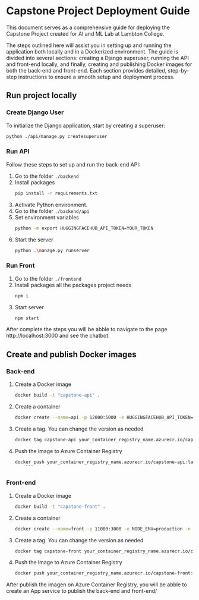 
# Capstone Project Deployment Guide

This document serves as a comprehensive guide for deploying the Capstone Project created for AI and ML Lab at Lambton College.

The steps outlined here will assist you in setting up and running the application both locally and in a Dockerized environment. The guide is divided into several sections: creating a Django superuser, running the API and front-end locally, and finally, creating and publishing Docker images for both the back-end and front-end. Each section provides detailed, step-by-step instructions to ensure a smooth setup and deployment process.

## Run project locally

### Create Django User

To initialize the Django application, start by creating a superuser:

```bash
python ./api/manage.py createsuperuser
```

### Run API

Follow these steps to set up and run the back-end API:

1. Go to the folder `./backend`
2. Install packages
    ```bash
    pip install -r requirements.txt
    ```
3. Activate Python environment.
4. Go to the folder `./backend/api`
5. Set environment variables
    ```bash
    python -m export HUGGINGFACEHUB_API_TOKEN=YOUR_TOKEN
    ```
6. Start the server
    ``` bash
    python .\manage.py runserver
    ```

### Run Front

1. Go to the folder `./frontend`
2. Install packages all the packages project needs
    ```bash
    npm i
    ```
3. Start server
    ```bash
    npm start
    ```

After complete the steps you will be abble to navigate to the page http://localhost:3000 and see the chatbot.

## Create and publish Docker images

### Back-end

1. Create a Docker image
    ```bash
    docker build -t "capstone-api" .
    ```

2. Create a container
    ```bash
    docker create --name=api -p 12000:5000 -e HUGGINGFACEHUB_API_TOKEN=YOUR_TOKEN capstone-api
    ```

3. Create a tag. You can change the version as needed
    ```bash
    docker tag capstone-api your_container_registry_name.azurecr.io/capstone-api:1.0.0
    ```

4. Push the image to Azure Container Registry
    ```bash
    docker push your_container_registry_name.azurecr.io/capstone-api:latest
        ```

### Front-end

1. Create a Docker image
    ```bash
    docker build -t "capstone-front" .
    ```

2. Create a container
    ```bash
    docker create --name=front -p 11000:3000 -e NODE_ENV=production -e REACT_APP_API_URL=YOUR_DJANGO_CONTAINER_URL capstone-front
    ```

3. Create a tag. You can change the version as needed
    ```bash
    docker tag capstone-front your_container_registry_name.azurecr.io/capstone-front:1.0.0
    ```

4. Push the image to Azure Container Registry
    ```bash
    docker push your_container_registry_name.azurecr.io/capstone-front:latest
    ```

After publish the imagen on Azure Container Registry, you will be abble to create an App service to publish the back-end and front-end/